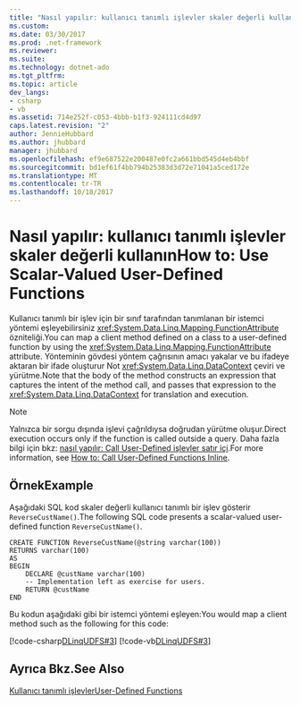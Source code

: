 ```yaml
---
title: "Nasıl yapılır: kullanıcı tanımlı işlevler skaler değerli kullanın"
ms.custom: 
ms.date: 03/30/2017
ms.prod: .net-framework
ms.reviewer: 
ms.suite: 
ms.technology: dotnet-ado
ms.tgt_pltfrm: 
ms.topic: article
dev_langs:
- csharp
- vb
ms.assetid: 714e252f-c053-4bbb-b1f3-924111cd4d97
caps.latest.revision: "2"
author: JennieHubbard
ms.author: jhubbard
manager: jhubbard
ms.openlocfilehash: ef9e687522e200487e0fc2a661bbd545d4eb4bbf
ms.sourcegitcommit: bd1ef61f4bb794b25383d3d72e71041a5ced172e
ms.translationtype: MT
ms.contentlocale: tr-TR
ms.lasthandoff: 10/18/2017
---
```

# <a name="how-to-use-scalar-valued-user-defined-functions"></a><span data-ttu-id="a12b8-102">Nasıl yapılır: kullanıcı tanımlı işlevler skaler değerli kullanın</span><span class="sxs-lookup"><span data-stu-id="a12b8-102">How to: Use Scalar-Valued User-Defined Functions</span></span>
<span data-ttu-id="a12b8-103">Kullanıcı tanımlı bir işlev için bir sınıf tarafından tanımlanan bir istemci yöntemi eşleyebilirsiniz <xref:System.Data.Linq.Mapping.FunctionAttribute> özniteliği.</span><span class="sxs-lookup"><span data-stu-id="a12b8-103">You can map a client method defined on a class to a user-defined function by using the <xref:System.Data.Linq.Mapping.FunctionAttribute> attribute.</span></span> <span data-ttu-id="a12b8-104">Yönteminin gövdesi yöntem çağrısının amacı yakalar ve bu ifadeye aktaran bir ifade oluşturur Not <xref:System.Data.Linq.DataContext> çeviri ve yürütme.</span><span class="sxs-lookup"><span data-stu-id="a12b8-104">Note that the body of the method constructs an expression that captures the intent of the method call, and passes that expression to the <xref:System.Data.Linq.DataContext> for translation and execution.</span></span>  
  
> [!NOTE]
>  <span data-ttu-id="a12b8-105">Yalnızca bir sorgu dışında işlevi çağrıldıysa doğrudan yürütme oluşur.</span><span class="sxs-lookup"><span data-stu-id="a12b8-105">Direct execution occurs only if the function is called outside a query.</span></span> <span data-ttu-id="a12b8-106">Daha fazla bilgi için bkz: [nasıl yapılır: Call User-Defined işlevler satır içi](../../../../../../docs/framework/data/adonet/sql/linq/how-to-call-user-defined-functions-inline.md).</span><span class="sxs-lookup"><span data-stu-id="a12b8-106">For more information, see [How to: Call User-Defined Functions Inline](../../../../../../docs/framework/data/adonet/sql/linq/how-to-call-user-defined-functions-inline.md).</span></span>  
  
## <a name="example"></a><span data-ttu-id="a12b8-107">Örnek</span><span class="sxs-lookup"><span data-stu-id="a12b8-107">Example</span></span>  
 <span data-ttu-id="a12b8-108">Aşağıdaki SQL kod skaler değerli kullanıcı tanımlı bir işlev gösterir `ReverseCustName()`.</span><span class="sxs-lookup"><span data-stu-id="a12b8-108">The following SQL code presents a scalar-valued user-defined function `ReverseCustName()`.</span></span>  
  
```  
CREATE FUNCTION ReverseCustName(@string varchar(100))  
RETURNS varchar(100)  
AS  
BEGIN  
    DECLARE @custName varchar(100)  
    -- Implementation left as exercise for users.  
    RETURN @custName  
END  
```  
  
 <span data-ttu-id="a12b8-109">Bu kodun aşağıdaki gibi bir istemci yöntemi eşleyen:</span><span class="sxs-lookup"><span data-stu-id="a12b8-109">You would map a client method such as the following for this code:</span></span>  
  
 [!code-csharp[DLinqUDFS#3](../../../../../../samples/snippets/csharp/VS_Snippets_Data/DLinqUDFS/cs/northwind-tfunc.cs#3)]
 [!code-vb[DLinqUDFS#3](../../../../../../samples/snippets/visualbasic/VS_Snippets_Data/DLinqUDFS/vb/northwind-tfunc.vb#3)]  
  
## <a name="see-also"></a><span data-ttu-id="a12b8-110">Ayrıca Bkz.</span><span class="sxs-lookup"><span data-stu-id="a12b8-110">See Also</span></span>  
 [<span data-ttu-id="a12b8-111">Kullanıcı tanımlı işlevler</span><span class="sxs-lookup"><span data-stu-id="a12b8-111">User-Defined Functions</span></span>](../../../../../../docs/framework/data/adonet/sql/linq/user-defined-functions.md)
